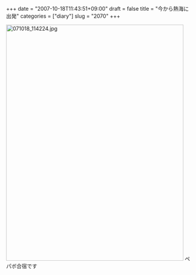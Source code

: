 +++
date = "2007-10-18T11:43:51+09:00"
draft = false
title = "今から熱海に出発"
categories = ["diary"]
slug = "2070"
+++

<img alt="071018_114224.jpg" class="pict" height="640" src="http://ieiriblog.img.jugem.jp/20071018_373531.jpg" width="480" />
ペパボ合宿です
